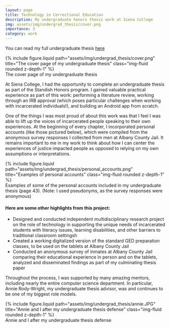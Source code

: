 ```yaml
---
layout: page
title: Technology in Correctional Education
description: My undergraduate honors thesis work at Siena College
img: assets/img/undergrad_thesis/cover.png
importance: 3
category: work
---
```


You can read my full undergraduate thesis <a href="https://cdm15739.contentdm.oclc.org/digital/collection/p15739coll1/id/337/rec/1">here</a>

<div class="row">
    <div class="col-sm mt-3 mt-md-0">
        {% include figure.liquid path="assets/img/undergrad_thesis/cover.png" title="The cover page of my undergraduate thesis" class="img-fluid rounded z-depth-1" %}
    </div>
</div>
<div class="caption">
    The cover page of my undergraduate thesis
</div>

At Siena College, I had the opportunity to complete an undergraduate thesis as part of the Standish Honors program. I gained valuable practical experience as part of this work: performing a literature review, working through an IRB approval (which poses particular challenges when working with incarcerated individuals!), and building an Android app from scratch.

One of the things I was most proud of about this work was that I feel I was able to lift up the voices of incarcerated people speaking to their own experiences. At the beginning of every chapter, I incorporated personal accounts (like those pictured below), which were compiled from the anonymous survey responses I collected from men at Albany County Jail. It remains important to me in my work to think about how I can center the experiences of justice impacted people as opposed to relying on my own assumptions or interpretations.

<div class="row">
    <div class="col-sm mt-3 mt-md-0">
        {% include figure.liquid path="assets/img/undergrad_thesis/personal_accounts.png" title="Examples of personal accounts" class="img-fluid rounded z-depth-1" %}
    </div>
</div>
<div class="caption">
    Examples of some of the personal accounts included in my undergraduate thesis (page 43). (Note: I used pseudonyms, as the survey responses were anonymous)
</div>

#### Here are some other highlights from this project:

<ul>
    <li>Designed and conducted independent multidisciplinary research project on the role of technology in supporting the unique needs of incarcerated students with literacy issues, learning disabilities, and other barriers to traditional classroom settingsh</li>
    <li>Created a working digitalized version of the standard GED preparation classes, to be used on the tablets at Albany County Jail</li>
    <li>Conducted an anonymous survey of inmates at Albany County Jail comparing their educational experience in person and on the tablets, analyzed and disseminated findings as part of my culminating thesis paper</li>
</ul>

Throughout the process, I was supported by many amazing mentors, including nearly the entire computer science department. In particular, Annie Rody-Wright, my undergraduate thesis advisor, was and continues to be one of my biggest role models.

<div class="row">
    <div class="col-sm mt-3 mt-md-0">
        {% include figure.liquid path="assets/img/undergrad_thesis/annie.JPG" title="Annie and I after my undergraduate thesis defense" class="img-fluid rounded z-depth-1" %}
    </div>
</div>
<div class="caption">
    Annie and I after my undergraduate thesis defense
</div>



